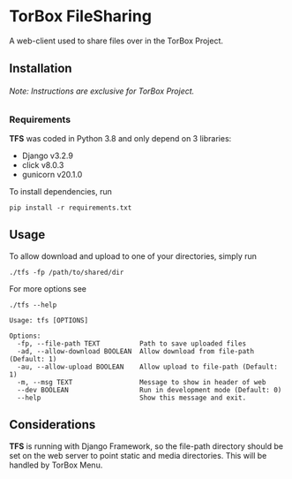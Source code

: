 # TorBox FileSharing
A web-client used to share files over in the TorBox Project.

## Installation
###### Note: Instructions are exclusive for TorBox Project.

### Requirements
**TFS** was coded in Python 3.8 and only depend on 3 libraries:
- Django v3.2.9
- click v8.0.3
- gunicorn v20.1.0

To install dependencies, run

```pip install -r requirements.txt```

## Usage
To allow download and upload to one of your directories, simply run

```./tfs -fp /path/to/shared/dir```

For more options see

```
./tfs --help

Usage: tfs [OPTIONS]

Options:
  -fp, --file-path TEXT          Path to save uploaded files
  -ad, --allow-download BOOLEAN  Allow download from file-path (Default: 1)
  -au, --allow-upload BOOLEAN    Allow upload to file-path (Default: 1)
  -m, --msg TEXT                 Message to show in header of web
  --dev BOOLEAN                  Run in development mode (Default: 0)
  --help                         Show this message and exit.
```

## Considerations
**TFS** is running with Django Framework, so the file-path directory should be set on the
web server to point static and media directories. This will be handled by TorBox Menu.
